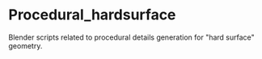 # Procedural_hardsurface
Blender scripts related to procedural details generation for "hard surface" geometry.
